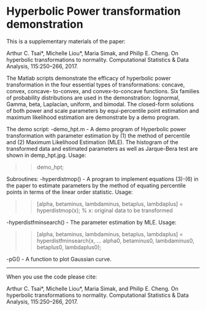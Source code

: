 # Hyperbolic Power transformation demonstration

This is a supplementary materials of the paper:

Arthur C. Tsai*, Michelle Liou*, Maria Simak, and Philip E. Cheng. On hyperbolic transformations to normality. Computational Statistics & Data Analysis, 115:250–266, 2017.

The Matlab scripts demonstrate the efficacy of hyperbolic power transformation in the four essential types of transformations: 
concave, convex, concave- to-convex, and convex-to-concave functions. Six families of probability distributions are 
used in the demonstration: lognormal, Gamma, beta, Laplacian, uniform, and bimodal. The closed-form solutions of 
both power and scale parameters by equi-percentile point estimation and maximum likelihood estimation are demonstrate 
by a demo program.

The demo script:
-demo_hpt.m - A demo program of Hyperbolic power transformation with parameter estimation by (1) the method of 
              percentile and (2) Maximum Likelihood Estimation (MLE). The histogram of the transformed data and 
              estimated parameters as well as Jarque-Bera test are shown in demp_hpt.jpg.
 Usage: 
>>demo_hpt;


Subroutines:
-hyperdistmop() - A program to implement equations (3)-(6) in the paper to estimate parameters 
                  by the method of equating percentile points in terms of the linear order statistic. 
 Usage: 
 >>[alpha, betaminus, lambdaminus, betaplus, lambdaplus] = hyperdistmop(x); % x: original data to be transformed
 
-hyperdistfminsearch() - The parameter estimation by MLE.
 Usage: 
 >>[alpha, betaminus, lambdaminus, betaplus, lambdaplus] = hyperdistfminsearch(x, ...
   alpha0, betaminus0, lambdaminus0, betaplus0, lambdaplus0);
   

-pG() - A function to plot Gaussian curve.

------
When you use the code please cite:

Arthur C. Tsai*, Michelle Liou*, Maria Simak, and Philip E. Cheng. On hyperbolic transformations to normality. Computational Statistics & Data Analysis, 115:250–266, 2017.



